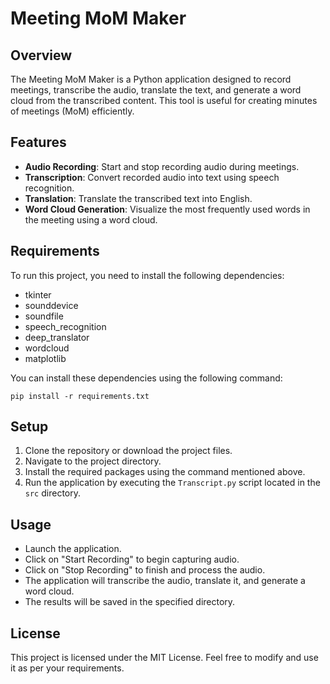 # Meeting MoM Maker

## Overview
The Meeting MoM Maker is a Python application designed to record meetings, transcribe the audio, translate the text, and generate a word cloud from the transcribed content. This tool is useful for creating minutes of meetings (MoM) efficiently.

## Features
- **Audio Recording**: Start and stop recording audio during meetings.
- **Transcription**: Convert recorded audio into text using speech recognition.
- **Translation**: Translate the transcribed text into English.
- **Word Cloud Generation**: Visualize the most frequently used words in the meeting using a word cloud.

## Requirements
To run this project, you need to install the following dependencies:

- tkinter
- sounddevice
- soundfile
- speech_recognition
- deep_translator
- wordcloud
- matplotlib

You can install these dependencies using the following command:

```
pip install -r requirements.txt
```

## Setup
1. Clone the repository or download the project files.
2. Navigate to the project directory.
3. Install the required packages using the command mentioned above.
4. Run the application by executing the `Transcript.py` script located in the `src` directory.

## Usage
- Launch the application.
- Click on "Start Recording" to begin capturing audio.
- Click on "Stop Recording" to finish and process the audio.
- The application will transcribe the audio, translate it, and generate a word cloud.
- The results will be saved in the specified directory.

## License
This project is licensed under the MIT License. Feel free to modify and use it as per your requirements.